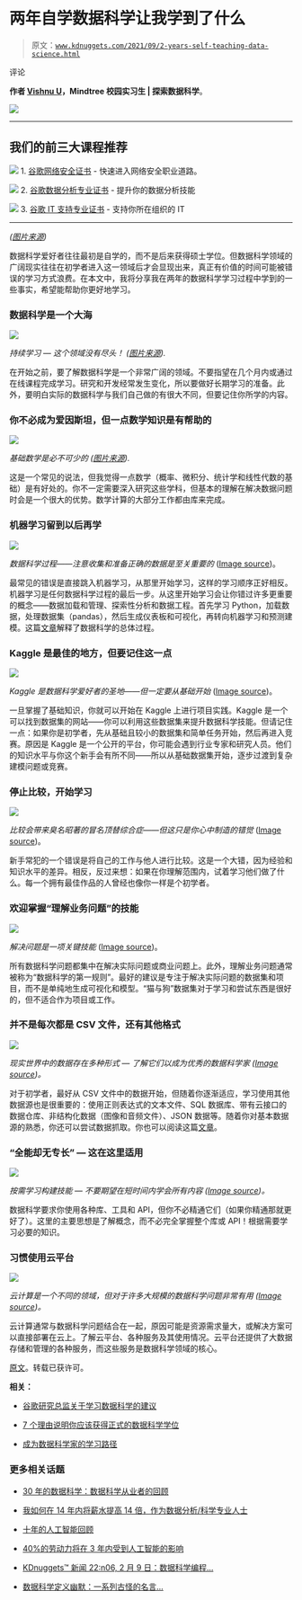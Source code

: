 # 两年自学数据科学让我学到了什么

> 原文：[`www.kdnuggets.com/2021/09/2-years-self-teaching-data-science.html`](https://www.kdnuggets.com/2021/09/2-years-self-teaching-data-science.html)

评论

**作者 [Vishnu U](https://www.linkedin.com/in/vishnuu0399/?originalSubdomain=in)，Mindtree 校园实习生 | 探索数据科学**。

![](img/ebd24ff78eea30f020bc8b367127c98e.png)

* * *

## 我们的前三大课程推荐

![](img/0244c01ba9267c002ef39d4907e0b8fb.png) 1\. [谷歌网络安全证书](https://www.kdnuggets.com/google-cybersecurity) - 快速进入网络安全职业道路。

![](img/e225c49c3c91745821c8c0368bf04711.png) 2\. [谷歌数据分析专业证书](https://www.kdnuggets.com/google-data-analytics) - 提升你的数据分析技能

![](img/0244c01ba9267c002ef39d4907e0b8fb.png) 3\. [谷歌 IT 支持专业证书](https://www.kdnuggets.com/google-itsupport) - 支持你所在组织的 IT

* * *

*([图片来源](https://lifeandthemarket.files.wordpress.com/2018/09/btsimage1-e1536773270924.jpg?w=840))*

数据科学爱好者往往最初是自学的，而不是后来获得硕士学位。但数据科学领域的广阔现实往往在初学者进入这一领域后才会显现出来，真正有价值的时间可能被错误的学习方式浪费。在本文中，我将分享我在两年的数据科学学习过程中学到的一些事实，希望能帮助你更好地学习。

### 数据科学是一个大海

![](img/41b91aaca3b0280e8c2e1ee9ebf7d6f9.png)

*持续学习 — 这个领域没有尽头！ ([图片来源](https://static01.nyt.com/images/2018/06/03/books/review/03GLASSIE-SUB/03GLASSIE-SUB-superJumbo.jpg)).*

在开始之前，要了解数据科学是一个非常广阔的领域。不要指望在几个月内或通过在线课程完成学习。研究和开发经常发生变化，所以要做好长期学习的准备。此外，要明白实际的数据科学与我们自己做的有很大不同，但要记住你所学的内容。

### 你不必成为爱因斯坦，但一点数学知识是有帮助的

![](img/d190dbd0a221dde1aad997de9195aaa5.png)

*基础数学是必不可少的 ([图片来源](https://www.wellesley.edu/news/2017/stories/node/120511)).*

这是一个常见的说法，但我觉得一点数学（概率、微积分、统计学和线性代数的基础）是有好处的。你不一定需要深入研究这些学科，但基本的理解在解决数据问题时会是一个很大的优势。数学计算的大部分工作都由库来完成。

### 机器学习留到以后再学

![](img/0e031523fb259a0c2290b57b994f19e5.png)

*数据科学过程——注意收集和准备正确的数据是至关重要的* ([Image source](https://www.dreamstime.com/data-science-data-mining-process-flat-infographics-chart-demonstrate-data-science-process-applicable-artificial-image151914325))。

最常见的错误是直接跳入机器学习，从那里开始学习，这样的学习顺序正好相反。机器学习是任何数据科学过程的最后一步。从这里开始学习会让你错过许多更重要的概念——数据加载和管理、探索性分析和数据工程。首先学习 Python，加载数据，处理数据集（pandas），然后生成仪表板和可视化，再转向机器学习和预测建模。这篇[文章](https://medium.com/analytics-vidhya/data-science-process-a-brief-overview-18ad34bd812f?source=your_stories_page-------------------------------------)解释了数据科学的总体过程。

### Kaggle 是最佳的地方，但要记住这一点

![](img/d453c1f2753490aacb3bde9d1f0712bb.png)

*Kaggle 是数据科学爱好者的圣地——但一定要从基础开始* ([Image source](https://i.ytimg.com/vi/u9MIwoFWXVg/maxresdefault.jpg))。

一旦掌握了基础知识，你就可以开始在 Kaggle 上进行项目实践。Kaggle 是一个可以找到数据集的网站——你可以利用这些数据集来提升数据科学技能。但请记住一点：如果你是初学者，先从基础且较小的数据集和简单任务开始，然后再进入竞赛。原因是 Kaggle 是一个公开的平台，你可能会遇到行业专家和研究人员。他们的知识水平与你这个新手会有所不同——所以从基础数据集开始，逐步过渡到复杂建模问题或竞赛。

### 停止比较，开始学习

![](img/68d298fe258fae2d24b55206e79a5d0f.png)

*比较会带来臭名昭著的冒名顶替综合症——但这只是你心中制造的错觉* ([Image source](https://i.ytimg.com/vi/u9MIwoFWXVg/maxresdefault.jpg))。

新手常犯的一个错误是将自己的工作与他人进行比较。这是一个大错，因为经验和知识水平的差异。相反，反过来想：如果在你理解范围内，试着学习他们做了什么。每一个拥有最佳作品的人曾经也像你一样是个初学者。

### 欢迎掌握“理解业务问题”的技能

![](img/380aee65a82975d724d73efbb2e46820.png)

*解决问题是一项关键技能* ([Image source](https://egsrii9payi.exactdn.com/wp-content/uploads/consultancy-onpage-1.jpg?strip=all&lossy=1&ssl=1))。

所有数据科学问题都集中在解决实际问题或商业问题上。此外，理解业务问题通常被称为“数据科学的第一规则”。最好的建议是专注于解决实际问题的数据集和项目，而不是单纯地生成可视化和模型。“猫与狗”数据集对于学习和尝试东西是很好的，但不适合作为项目或工作。

### 并不是每次都是 CSV 文件，还有其他格式

![](img/32f2d64bf38905112a73a80b45de6e9f.png)

*现实世界中的数据存在多种形式 — 了解它们以成为优秀的数据科学家 ([Image source](https://docs.microsoft.com/en-us/power-bi/connect-data/service-dataset-modes-understand))。*

对于初学者，最好从 CSV 文件中的数据开始，但随着你逐渐适应，学习使用其他数据源也是很重要的：使用正则表达式的文本文件、SQL 数据库、带有云接口的数据仓库、非结构化数据（图像和音频文件）、JSON 数据等。随着你对基本数据源的熟悉，你还可以尝试数据抓取。你也可以阅读这篇[文章](https://medium.com/analytics-vidhya/various-data-sources-in-data-science-overview-and-usage-cdbf7e86dbbd?source=your_stories_page-------------------------------------)。

### “全能却无专长” — 这在这里适用

![](img/4290c50201eced645927a4dd012958bf.png)

*按需学习构建技能 — 不要期望在短时间内学会所有内容 ([Image source](https://www.quotev.com/quizi/9609120/24/1612888020))。*

数据科学要求你使用各种库、工具和 API，但你不必精通它们（如果你精通那就更好了）。这里的主要思想是了解概念，而不必完全掌握整个库或 API！根据需要学习必要的知识。

### 习惯使用云平台

![](img/f59167084c3c9744d5e89f81f7051b61.png)

*云计算是一个不同的领域，但对于许多大规模的数据科学问题非常有用 ([Image source](https://www.educba.com/iot-cloud-platforms/))。*

云计算通常与数据科学问题结合在一起，原因可能是资源需求量大，或解决方案可以直接部署在云上。了解云平台、各种服务及其使用情况。云平台还提供了大数据存储和管理的各种服务，而这些服务是数据科学领域的核心。

[原文](https://medium.com/mlearning-ai/what-2-years-of-self-teaching-data-science-taught-me-4a38ff888fa7)。转载已获许可。

**相关：**

+   [谷歌研究总监关于学习数据科学的建议](https://www.kdnuggets.com/2021/07/google-advice-learning-data-science.html)

+   [7 个理由说明你应该获得正式的数据科学学位](https://www.kdnuggets.com/2021/08/7-reasons-degree-data-science.html)

+   [成为数据科学家的学习路径](https://www.kdnuggets.com/2021/07/learning-path-data-scientist.html)

### 更多相关话题

+   [30 年的数据科学：数据科学从业者的回顾](https://www.kdnuggets.com/30-years-of-data-science-a-review-from-a-data-science-practitioner)

+   [我如何在 14 年内将薪水提高 14 倍，作为数据分析/科学专业人士](https://www.kdnuggets.com/2021/12/14x-salary-in-14-years-data-professional.html)

+   [十年的人工智能回顾](https://www.kdnuggets.com/2023/06/ten-years-ai-review.html)

+   [40%的劳动力将在 3 年内受到人工智能的影响](https://www.kdnuggets.com/40-of-labour-force-will-be-affected-by-ai-in-3-years)

+   [KDnuggets™ 新闻 22:n06, 2 月 9 日：数据科学编程…](https://www.kdnuggets.com/2022/n06.html)

+   [数据科学定义幽默：一系列古怪的名言…](https://www.kdnuggets.com/2022/02/data-science-definition-humor.html)
